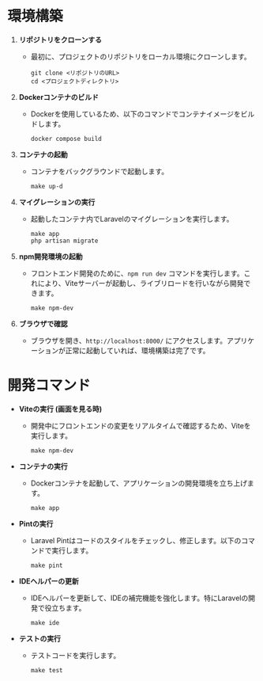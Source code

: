 # 環境構築

1. **リポジトリをクローンする**
   - 最初に、プロジェクトのリポジトリをローカル環境にクローンします。
     ```shell
     git clone <リポジトリのURL>
     cd <プロジェクトディレクトリ>
     ```

2. **Dockerコンテナのビルド**
   - Dockerを使用しているため、以下のコマンドでコンテナイメージをビルドします。
     ```shell
     docker compose build
     ```

3. **コンテナの起動**
   - コンテナをバックグラウンドで起動します。
     ```shell
     make up-d
     ```

4. **マイグレーションの実行**
   - 起動したコンテナ内でLaravelのマイグレーションを実行します。
     ```shell
     make app
     php artisan migrate
     ```

5. **npm開発環境の起動**
   - フロントエンド開発のために、`npm run dev` コマンドを実行します。これにより、Viteサーバーが起動し、ライブリロードを行いながら開発できます。
     ```shell
     make npm-dev
     ```

6. **ブラウザで確認**
   - ブラウザを開き、`http://localhost:8000/` にアクセスします。アプリケーションが正常に起動していれば、環境構築は完了です。

# 開発コマンド

- **Viteの実行 (画面を見る時)**
  - 開発中にフロントエンドの変更をリアルタイムで確認するため、Viteを実行します。
    ```shell
    make npm-dev
    ```

- **コンテナの実行**
  - Dockerコンテナを起動して、アプリケーションの開発環境を立ち上げます。
    ```shell
    make app
    ```

- **Pintの実行**
  - Laravel Pintはコードのスタイルをチェックし、修正します。以下のコマンドで実行します。
    ```shell
    make pint
    ```

- **IDEヘルパーの更新**
  - IDEヘルパーを更新して、IDEの補完機能を強化します。特にLaravelの開発で役立ちます。
    ```shell
    make ide
    ```

- **テストの実行**
  - テストコードを実行します。
    ```shell
    make test
    ```